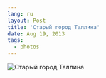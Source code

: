 ```yaml
---
lang: ru
layout: Post
title: 'Старый город Таллина'
date: Aug 19, 2013
tags:
  - photos
---
```


![Старый город Таллина](photo://898)
